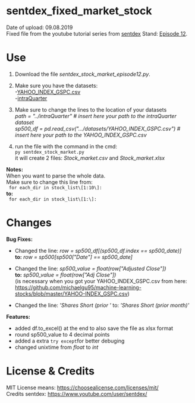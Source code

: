 # sentdex_fixed_market_stock
Date of upload: 09.08.2019  
Fixed file from the youtube tutorial series from [sentdex](https://youtu.be/URTZ2jKCgBc) Stand: [Episode 12](https://www.youtube.com/watch?v=4WM6hB7l4Lc&list=PLQVvvaa0QuDd0flgGphKCej-9jp-QdzZ3&index=12).

# Use
1. Download the file *sentdex_stock_market_episode12.py*.

2. Make sure you have the datasets:   
-[YAHOO_INDEX_GSPC.csv](https://github.com/michaelgu95/machine-learning-stocks/blob/master/YAHOO-INDEX_GSPC.csv)                
-[intraQuarter](https://pythonprogramming.net/downloads/intraQuarter.zip/)

3. Make sure to change the lines to the location of your datasets  
*path = "../intraQuarter" # insert here your path to the intraQuarter dataset*  
*sp500_df = pd.read_csv(".../datasets/YAHOO_INDEX_GSPC.csv") # insert here your path to the YAHOO_INDEX_GSPC.csv*  

4. run the file with the command in the cmd:  
``` py sentdex_stock_market.py ```  
it will create 2 files: *Stock_market.csv* and *Stock_market.xlsx*  

**Notes:**   
When you want to parse the whole data.   
Make sure to change this line from:  
``` for each_dir in stock_list\[1:10\]:```  
**to:**  
``` for each_dir in stock_list\[1:\]:```  

# Changes
**Bug Fixes:**
- Changed the line: *row = sp500_df\[(sp500_df.index == sp500_date)\]*  
  **to:** *row = sp500\[sp500\["Date"\] == sp500_date]*

- Changed the line: *sp500_value = float(row\["Adjusted Close"\])*  
  **to:** *sp500_value = float(row\["Adj Close"\])*  
  \(is necessary when you got your YAHOO_INDEX_GSPC.csv from here:   
  https://github.com/michaelgu95/machine-learning-stocks/blob/master/YAHOO-INDEX_GSPC.csv)
  
 - Changed the line: *'Shares Short (prior '*
  to: *'Shares Short (prior month)'*
 
  
**Features:**
- added df.to_excel() at the end to also save the file as xlsx format
- round sp500_value to 4 decimal points 
- added a extra ```try except```for better debuging
- changed unixtime from *float* to *int*

# License & Credits
MIT License means: https://choosealicense.com/licenses/mit/  
Credits sentdex: https://www.youtube.com/user/sentdex/
